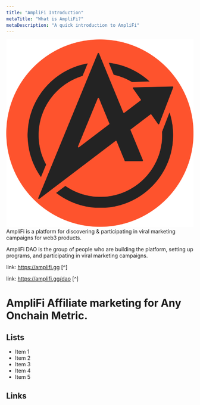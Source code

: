 ```yaml
---
title: "AmpliFi Introduction"
metaTitle: "What is AmpliFi?"
metaDescription: "A quick introduction to AmpliFi"
---
```

![Alt text here](./../src/components/images/logo.png)
AmpliFi is a platform for discovering & participating in viral marketing campaigns for web3 products.

AmpliFi DAO is the group of people who are building the platform, setting up programs, and participating in viral marketing campaigns.

link: https://amplifi.gg [^]

link: https://amplifi.gg/dao [^]

# AmpliFi Affiliate marketing for Any Onchain Metric.




## Lists
- Item 1
- Item 2
- Item 3
- Item 4
- Item 5

## Links







